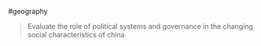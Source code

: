 #geography
>Evaluate the role of political systems and governance in the changing social characteristics of china

